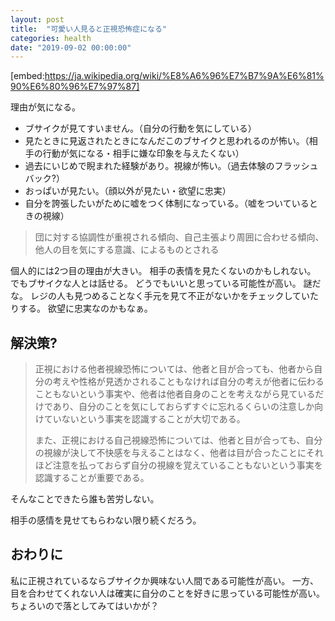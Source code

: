 ```yaml
---
layout: post
title:  "可愛い人見ると正視恐怖症になる"
categories: health
date: "2019-09-02 00:00:00"
---
```


[embed:https://ja.wikipedia.org/wiki/%E8%A6%96%E7%B7%9A%E6%81%90%E6%80%96%E7%97%87]

理由が気になる。

- ブサイクが見てすいません。（自分の行動を気にしている）
- 見たときに見返されたときになんだこのブサイクと思われるのが怖い。（相手の行動が気になる・相手に嫌な印象を与えたくない）
- 過去にいじめで睨まれた経験があり。視線が怖い。（過去体験のフラッシュバック?）
- おっぱいが見たい。（顔以外が見たい・欲望に忠実）
- 自分を誇張したいがために嘘をつく体制になっている。（嘘をついているときの視線）

> 団に対する協調性が重視される傾向、自己主張より周囲に合わせる傾向、他人の目を気にする意識、によるものとされる

個人的には2つ目の理由が大きい。
相手の表情を見たくないのかもしれない。
でもブサイクな人とは話せる。
どうでもいいと思っている可能性が高い。
謎だな。
レジの人も見つめることなく手元を見て不正がないかをチェックしていたりする。
欲望に忠実なのかもなぁ。

## 解決策?

> 正視における他者視線恐怖については、他者と目が合っても、他者から自分の考えや性格が見透かされることもなければ自分の考えが他者に伝わることもないという事実や、他者は他者自身のことを考えながら見ているだけであり、自分のことを気にしておらずすぐに忘れるくらいの注意しか向けていないという事実を認識することが大切である。
> 
> また、正視における自己視線恐怖については、他者と目が合っても、自分の視線が決して不快感を与えることはなく、他者は目が合ったことにそれほど注意を払っておらず自分の視線を覚えていることもないという事実を認識することが重要である。

そんなことできたら誰も苦労しない。

相手の感情を見せてもらわない限り続くだろう。

## おわりに

私に正視されているならブサイクか興味ない人間である可能性が高い。
一方、目を合わせてくれない人は確実に自分のことを好きに思っている可能性が高い。
ちょろいので落としてみてはいかが？
